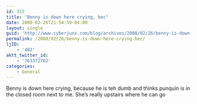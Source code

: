 ```yaml
---
id: 315
title: "Benny is down here crying, bec"
date: 2008-02-26T21:54:59-04:00
layout: single
guid: 'http://www.cyberjunx.com/blog/archives/2008/02/26/benny-is-down-here-crying-bec/'
permalink: /2008/02/26/benny-is-down-here-crying-bec/
ljID:
    - '482'
aktt_twitter_id:
    - '763372762'
categories:
    - General
---
```


Benny is down here crying, because he is teh dumb and thinks punquin is in the closed room next to me. She’s really upstairs where he can go